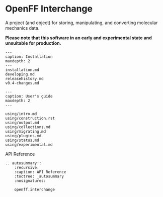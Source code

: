 # OpenFF Interchange

A project (and object) for storing, manipulating, and converting molecular mechanics data.

**Please note that this software in an early and experimental state and unsuitable for production.**

```{toctree}
---
caption: Installation
maxdepth: 2
---
installation.md
developing.md
releasehistory.md
v0.4-changes.md

```

```{toctree}
---
caption: User's guide
maxdepth: 2
---

using/intro.md
using/construction.rst
using/output.md
using/collections.md
using/migrating.md
using/plugins.md
using/status.md
using/experimental.md

```

<div class="toctree-wrapper"><p class="caption" role="heading"><span class="caption-text">
API Reference
</span></p></div>

<!--
The autosummary directive renders to rST,
so we must use eval-rst here
-->
```{eval-rst}
.. autosummary::
    :recursive:
    :caption: API Reference
    :toctree: _autosummary
    :nosignatures:

    openff.interchange
```
